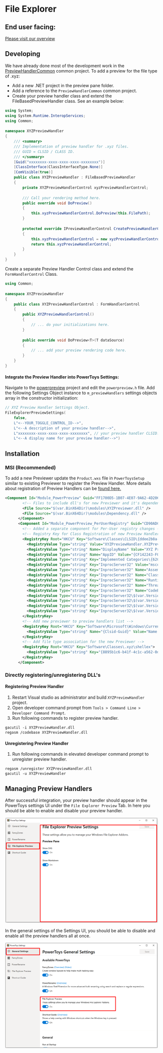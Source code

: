 # File Explorer

## End user facing:

[Please visit our overview](https://aka.ms/PowerToysOverview_FileExplorerAddOns)

## Developing

We have already done most of the development work in the [PreviewHandlerCommon](./common/cominterop/IPreviewHandler.cs) common project. To add a preview for the file type of .xyz:

-  Add a new .NET project in the preview pane folder.
-  Add a reference to the `PreviewHandlerCommon` common project.
-  Create your preview handler class and extend the FileBasedPreviewHandler class. See an example below:

```csharp
using System;
using System.Runtime.InteropServices;
using Common;

namespace XYZPreviewHandler
{
    /// <summary>
    /// Implementation of preview handler for .xyz files.
    /// GUID = CLSID / CLASS ID.
    /// </summary>
    [Guid("xxxxxxxx-xxxx-xxxx-xxxx-xxxxxxxx")]
    [ClassInterface(ClassInterfaceType.None)]
    [ComVisible(true)]
    public class XYZPreviewHandler : FileBasedPreviewHandler
    {
        private XYZPreviewHandlerControl xyzPreviewHandlerControl;

        /// Call your rendering method here.
        public override void DoPreview()
        {
            this.xyzPreviewHandlerControl.DoPreview(this.FilePath);
        }

        protected override IPreviewHandlerControl CreatePreviewHandlerControl()
        {
            this.xyzPreviewHandlerControl = new xyzPreviewHandlerControl();
            return this.xyzPreviewHandlerControl;
        }
    }
}
```

Create a separate Preview Handler Control class and extend the `FormHandlerControl` Class.

```csharp
using Common;

namespace XYZPreviewHandler
{
    public class XYZPreviewHandlerControl : FormHandlerControl
    {
        public XYZPreviewHandlerControl()
        {
            // ... do your initializations here.
        }

        public override void DoPreview<T>(T dataSource)
        {
            // ... add your preview rendering code here.
        }
    }
}
```

#### Integrate the Preview Handler into PowerToys Settings:

Navigate to the [powerpreview](../previewpane/powerpreview/powerpreview.h) project and edit the `powerpreview.h` file. Add the following Settings Object instance to `m_previewHandlers` settings objects array in the constructor initialization:

```cpp
// XYZ Preview Handler Settings Object.
FileExplorerPreviewSettings(
    false,
    L"<--YOUR_TOGGLE_CONTROL_ID-->",
    L"<--A description of your preview handler-->",
    L"xxxxxxxx-xxxx-xxxx-xxxx-xxxxxxxx", // your preview handler CLSID.
    L"<--A display name for your preview handler-->") 
```

## Installation

### MSI (Recommended)

To add a new Previewer update the `Product.wxs` file in `PowerToysSetup` similar to existing Previewer to register the Preview Handler. More details about registration of Preview Handlers can be [found here.](https://docs.microsoft.com/en-us/windows/win32/shell/how-to-register-a-preview-handler)

```xml
<Component Id="Module_PowerPreview" Guid="FF1700D5-1B07-4E07-9A62-4D206645EEA9" Win64="yes">
        <!-- Files to include dll's for new Previewer and it's dependencies -->
        <File Source="$(var.BinX64Dir)\modules\XYZPreviewer.dll" />
        <File Source="$(var.BinX64Dir)\modules\Dependency.dll" />
      </Component>
      <Component Id="Module_PowerPreview_PerUserRegistry" Guid="CD90ADC0-7CD5-4A62-B0AF-23545C1E6DD3" Win64="yes">
        <!-- Added a separate component for Per-User registry changes -->
        <!-- Registry Key for Class Registration of new Preview Handler -->
        <RegistryKey Root="HKCU" Key="Software\Classes\CLSID\{ddee2b8a-6807-48a6-bb20-2338174ff779}">
          <RegistryValue Type="string" Value="XYZPreviewHandler.XYZPreviewHandler" />
          <RegistryValue Type="string" Name="DisplayName" Value="XYZ Preview Handler" />
          <RegistryValue Type="string" Name="AppID" Value="{CF142243-F059-45AF-8842-DBBE9783DB14}" />
          <RegistryValue Type="string" Key="Implemented Categories\{62C8FE65-4EBB-45e7-B440-6E39B2CDBF29}" Value=""/>
          <RegistryValue Type="string" Key="InprocServer32" Value="mscoree.dll" />
          <RegistryValue Type="string" Key="InprocServer32" Name="Assembly" Value="SvgPreviewHandler, Version=$(var.Version).0, Culture=neutral" />
          <RegistryValue Type="string" Key="InprocServer32" Name="Class" Value="XYZPreviewHandler.XYZPreviewHandler" />
          <RegistryValue Type="string" Key="InprocServer32" Name="RuntimeVersion" Value="v4.0.30319" />
          <RegistryValue Type="string" Key="InprocServer32" Name="ThreadingModel" Value="Both" />
          <RegistryValue Type="string" Key="InprocServer32" Name="CodeBase" Value="file:///[ModulesInstallFolder]XYZPreviewHandler.dll" />
          <RegistryValue Type="string" Key="InprocServer32\$(var.Version).0" Name="Assembly" Value="XYZPreviewHandler, Version=$(var.Version).0, Culture=neutral" />
          <RegistryValue Type="string" Key="InprocServer32\$(var.Version).0" Name="Class" Value="XYZPreviewHandler.XYZPreviewHandler" />
          <RegistryValue Type="string" Key="InprocServer32\$(var.Version).0" Name="RuntimeVersion" Value="v4.0.30319" />
          <RegistryValue Type="string" Key="InprocServer32\$(var.Version).0" Name="CodeBase" Value="file:///[ModulesInstallFolder]XYZPreviewer.dll" />
        </RegistryKey>
        <!-- Add new previewer to preview handlers list -->
        <RegistryKey Root="HKCU" Key="Software\Microsoft\Windows\CurrentVersion\PreviewHandlers">
          <RegistryValue Type="string" Name="{Clsid-Guid}" Value="Name of the Previewer" />
        </RegistryKey>
        <!-- Add file type association for the new Previewer -->
        <RegistryKey Root="HKCU" Key="Software\Classes\.xyz\shellex">
          <RegistryValue Type="string" Key="{8895b1c6-b41f-4c1c-a562-0d564250836f}" Value="{Clsid-Guid}" />
        </RegistryKey>
      </Component>
```

### Directly registering/unregistering DLL's

#### Registering Preview Handler
1. Restart Visual studio as administrator and build `XYZPreviewHandler` project.
2. Open developer command prompt from `Tools > Command Line > Developer Command Prompt`.
3. Run following commands to register preview handler. 
```
gacutil -i XYZPreviewHandler.dll
regasm /codebase XYZPreviewHandler.dll
```

#### Unregistering Preview Handler
1. Run following commands in elevated developer command prompt to unregister preview handler. 
```
regasm /unregister XYZPreviewHandler.dll
gacutil -u XYZPreviewHandler
```

## Managing Preview Handlers

After successful integration, your preview handler should appear in the PowerToys settings UI under the `File Explorer Preview` Tab. In here you should be able to enable and disable your preview handler.

<img src="../../../doc/images/preview_pane/settings-ui.png" alt="Settings UI - File Explorer Preview Tab" >

In the general settings of the Settings UI, you should be able to disable and enable all the preview handlers all at once.

<img src="../../../doc/images/preview_pane/general-settings.png" alt="Settings UI - General Settings Tab" >
